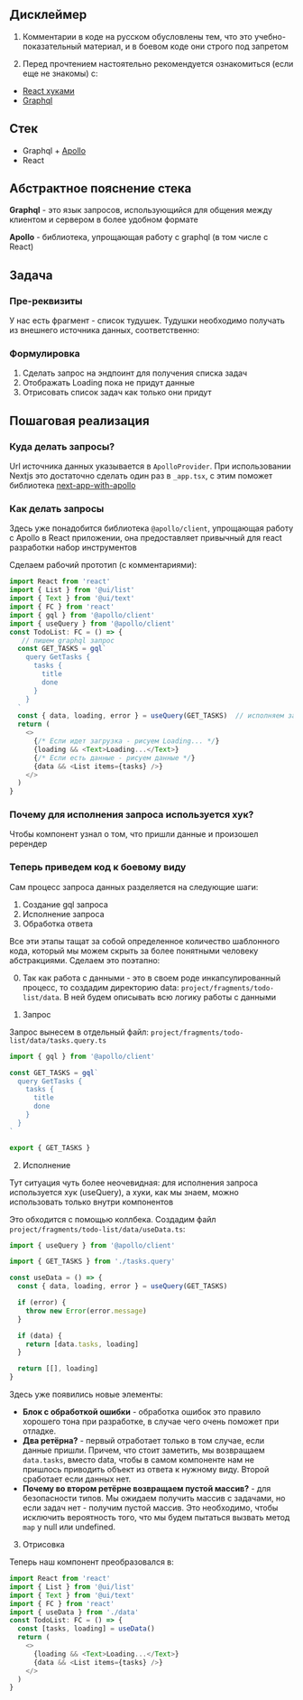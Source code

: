 ## Дисклеймер

1. Комментарии в коде на русском обусловлены тем, что это учебно-показательный материал, и в боевом коде они строго под запретом

2. Перед прочтением настоятельно рекомендуется ознакомиться (если еще не знакомы) с:

- [React хуками](https://ru.reactjs.org/docs/hooks-intro.html)
- [Graphql](https://graphql.org)

## Стек

- Graphql + [Apollo](https://www.apollographql.com)
- React

## Абстрактное пояснение стека

**Graphql** - это язык запросов, использующийся для общения между клиентом и сервером в более удобном формате

**Apollo** - библиотека, упрощающая работу с graphql (в том числе с React)

## Задача

### Пре-реквизиты

У нас есть фрагмент - список тудушек. Тудушки необходимо получать из внешнего источника данных, соответственно:

### Формулировка

1. Сделать запрос на эндпоинт для получения списка задач
2. Отображать Loading пока не придут данные
3. Отрисовать список задач как только они придут

## Пошаговая реализация

### Куда делать запросы?

Url источника данных указывается в `ApolloProvider`. При использовании Nextjs это достаточно сделать один раз в `_app.tsx`, с этим поможет библиотека [next-app-with-apollo](https://github.com/atls/nextjs/tree/master/packages/next-app-with-apollo)

### Как делать запросы

Здесь уже понадобится библиотека `@apollo/client`, упрощающая работу с Apollo в React приложении, она предоставляет привычный для react разработки набор инструментов

Сделаем рабочий прототип (с комментариями):

```javascript
import React from 'react'
import { List } from '@ui/list'
import { Text } from '@ui/text'
import { FC } from 'react'
import { gql } from '@apollo/client'
import { useQuery } from '@apollo/client'
const TodoList: FC = () => {
   // пишем graphql запрос
  const GET_TASKS = gql`
    query GetTasks {
      tasks {
        title
        done
      }
    }
  `
  const { data, loading, error } = useQuery(GET_TASKS)  // исполняем запрос
  return (
    <>
      {/* Если идет загрузка - рисуем Loading... */}
      {loading && <Text>Loading...</Text>}
      {/* Если есть данные - рисуем данные */}
      {data && <List items={tasks} />}
    </>
  )
}
```

### Почему для исполнения запроса используется хук?

Чтобы компонент узнал о том, что пришли данные и произошел ререндер

### Теперь приведем код к боевому виду

Сам процесс запроса данных разделяется на следующие шаги:

1. Создание gql запроса
2. Исполнение запроса
3. Обработка ответа

Все эти этапы тащат за собой определенное количество шаблонного кода, который мы можем скрыть за более понятными человеку абстракциями. Сделаем это поэтапно:

0. Так как работа с данными - это в своем роде инкапсулированный процесс, то создадим директорию data: `project/fragments/todo-list/data`. В ней будем описывать всю логику работы с данными

1. Запрос

Запрос вынесем в отдельный файл: `project/fragments/todo-list/data/tasks.query.ts`

```javascript
import { gql } from '@apollo/client'

const GET_TASKS = gql`
  query GetTasks {
    tasks {
      title
      done
    }
  }
`

export { GET_TASKS }
```

2. Исполнение

Тут ситуация чуть более неочевидная: для исполнения запроса используется хук (useQuery), а хуки, как мы знаем, можно использовать только внутри компонентов

Это обходится с помощью коллбека. Создадим файл `project/fragments/todo-list/data/useData.ts`:

```javascript
import { useQuery } from '@apollo/client'

import { GET_TASKS } from './tasks.query'

const useData = () => {
  const { data, loading, error } = useQuery(GET_TASKS)

  if (error) {
    throw new Error(error.message)
  }

  if (data) {
    return [data.tasks, loading]
  }

  return [[], loading]
}
```

Здесь уже появились новые элементы:

- **Блок с обработкой ошибки** - обработка ошибок это правило хорошего тона при разработке, в случае чего очень поможет при отладке.
- **Два ретёрна?** - первый отработает только в том случае, если данные пришли. Причем, что стоит заметить, мы возвращаем `data.tasks`, вместо data, чтобы в самом компоненте нам не пришлось приводить объект из ответа к нужному виду. Второй сработает если данных нет.
- **Почему во втором ретёрне возвращаем пустой массив?** - для безопасности типов. Мы ожидаем получить массив с задачами, но если задач нет - получим пустой массив. Это необходимо, чтобы исключить вероятность того, что мы будем пытаться вызвать метод `map` у null или undefined.

3. Отрисовка

Теперь наш компонент преобразовался в:

```javascript
import React from 'react'
import { List } from '@ui/list'
import { Text } from '@ui/text'
import { FC } from 'react'
import { useData } from './data'
const TodoList: FC = () => {
  const [tasks, loading] = useData()
  return (
    <>
      {loading && <Text>Loading...</Text>}
      {data && <List items={tasks} />}
    </>
  )
}
```
